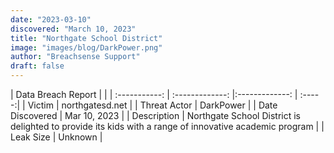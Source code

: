 ```yaml
---
date: "2023-03-10"
discovered: "March 10, 2023"
title: "Northgate School District"
image: "images/blog/DarkPower.png"
author: "Breachsense Support"
draft: false
---
```


| Data Breach Report           |              | 
| :-----------: | :-------------:     |:-------------:    | :-----:|
| Victim      | northgatesd.net      | 
| Threat Actor      | DarkPower      | 
| Date Discovered      | Mar 10, 2023      | 
| Description      | Northgate School District is delighted to provide its kids with a range of innovative academic program      | 
| Leak Size      | Unknown      | 

